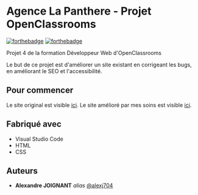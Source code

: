 # Agence La Panthere - Projet OpenClassrooms

[![forthebadge](https://forthebadge.com/images/badges/uses-html.svg)](https://forthebadge.com) [![forthebadge](https://forthebadge.com/images/badges/uses-css.svg)](https://forthebadge.com)

Projet 4 de la formation Développeur Web d'OpenClassrooms

Le but de ce projet est d'améliorer un site existant en corrigeant les bugs, en améliorant le SEO et l'accessibilité.

## Pour commencer

Le site original est visible [ici](https://alexj704.github.io/panthere-preview/).
Le site amélioré par mes soins est visible [ici](https://alexj704.github.io/panthere-final/).

## Fabriqué avec

- Visual Studio Code
- HTML
- CSS

## Auteurs

- **Alexandre JOIGNANT** _alias_ [@alexj704](https://github.com/alexj704)
